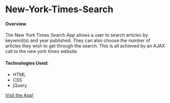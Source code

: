 # New-York-Times-Search

<h4>Overview</h4>

<p>The New York Times Search App allows a user to search articles by keyword(s) and year published.  They can also choose the number of articles they wish to get through the search.  This is all achieved by an AJAX call to the new york times website.  </p>

<p>
    <h4>Technologies Used:</h4>
    <ul>
        <li>HTML</li>
        <li>CSS</li>
        <li>jQuery</li>
    </ul>
</p>

<a href="https://ckontos.github.io/New-York-Times-Search/">Visit the App!</a>